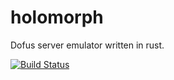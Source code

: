 # holomorph

Dofus server emulator written in rust.

[![Build Status](https://travis-ci.org/scalexm/holomorph.svg?branch=master)](https://travis-ci.org/scalexm/holomorph)
